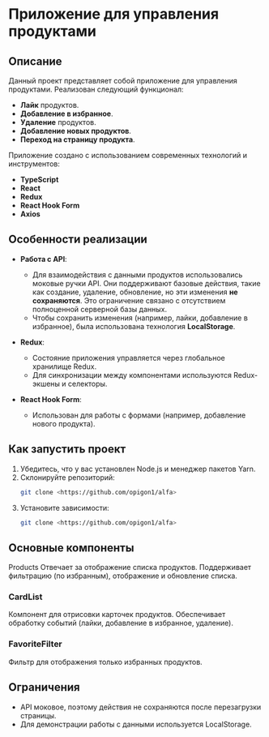 # Приложение для управления продуктами

## Описание

Данный проект представляет собой приложение для управления продуктами. Реализован следующий функционал:
- **Лайк** продуктов.
- **Добавление в избранное**.
- **Удаление** продуктов.
- **Добавление новых продуктов**.
- **Переход на страницу продукта**.

Приложение создано с использованием современных технологий и инструментов: 
- **TypeScript**
- **React**
- **Redux**
- **React Hook Form**
- **Axios**

## Особенности реализации

- **Работа с API**: 
  - Для взаимодействия с данными продуктов использовались моковые ручки API. Они поддерживают базовые действия, такие как создание, удаление, обновление, но эти изменения **не сохраняются**. Это ограничение связано с отсутствием полноценной серверной базы данных.
  - Чтобы сохранить изменения (например, лайки, добавление в избранное), была использована технология **LocalStorage**.

- **Redux**:
  - Состояние приложения управляется через глобальное хранилище Redux.
  - Для синхронизации между компонентами используются Redux-экшены и селекторы.

- **React Hook Form**:
  - Использован для работы с формами (например, добавление нового продукта).

## Как запустить проект

1. Убедитесь, что у вас установлен Node.js и менеджер пакетов Yarn.
2. Склонируйте репозиторий:
   ```bash
   git clone <https://github.com/opigon1/alfa>
3. Установите зависимости:
   ```bash
   git clone <https://github.com/opigon1/alfa>

## Основные компоненты
Products
Отвечает за отображение списка продуктов. Поддерживает фильтрацию (по избранным), отображение и обновление списка.

### CardList
Компонент для отрисовки карточек продуктов. Обеспечивает обработку событий (лайки, добавление в избранное, удаление).

### FavoriteFilter
Фильтр для отображения только избранных продуктов.

## Ограничения
- API моковое, поэтому действия не сохраняются после перезагрузки страницы.
- Для демонстрации работы с данными используется LocalStorage.